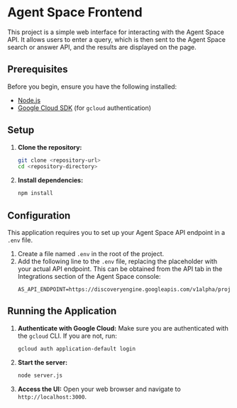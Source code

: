 # Agent Space Frontend

This project is a simple web interface for interacting with the Agent Space API. It allows users to enter a query, which is then sent to the Agent Space search or answer API, and the results are displayed on the page.

## Prerequisites

Before you begin, ensure you have the following installed:
*   [Node.js](https://nodejs.org/)
*   [Google Cloud SDK](https://cloud.google.com/sdk/docs/install) (for `gcloud` authentication)

## Setup

1.  **Clone the repository:**
    ```bash
    git clone <repository-url>
    cd <repository-directory>
    ```

2.  **Install dependencies:**
    ```bash
    npm install
    ```

## Configuration

This application requires you to set up your Agent Space API endpoint in a `.env` file.

1.  Create a file named `.env` in the root of the project.
2.  Add the following line to the `.env` file, replacing the placeholder with your actual API endpoint. This can be obtained from the API tab in the Integrations section of the Agent Space console:
    ```
    AS_API_ENDPOINT=https://discoveryengine.googleapis.com/v1alpha/projects/...
    ```

## Running the Application

1.  **Authenticate with Google Cloud:**
    Make sure you are authenticated with the `gcloud` CLI. If you are not, run:
    ```bash
    gcloud auth application-default login
    ```

2.  **Start the server:**
    ```bash
    node server.js
    ```

3.  **Access the UI:**
    Open your web browser and navigate to `http://localhost:3000`.
